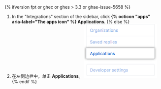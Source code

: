 {% ifversion fpt or ghec or ghes > 3.3 or ghae-issue-5658 %}
1. In the "Integrations" section of the sidebar, click **{% octicon "apps" aria-label="The apps icon" %} Applications**.
{% else %}
1. 在左侧边栏中，单击 **Applications**。 ![应用程序选项卡](/assets/images/help/settings/settings-applications.png)
{% endif %}
